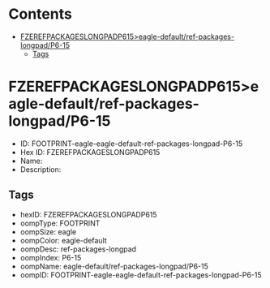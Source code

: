 



Contents
========

* [FZEREFPACKAGESLONGPADP615>eagle-default/ref-packages-longpad/P6-15](#fzerefpackageslongpadp615eagle-defaultref-packages-longpadp6-15)
	* [Tags](#tags)

# FZEREFPACKAGESLONGPADP615>eagle-default/ref-packages-longpad/P6-15

- ID: FOOTPRINT-eagle-eagle-default-ref-packages-longpad-P6-15
- Hex ID: FZEREFPACKAGESLONGPADP615
- Name: 
- Description: 

## Tags

- hexID: FZEREFPACKAGESLONGPADP615
- oompType: FOOTPRINT
- oompSize: eagle
- oompColor: eagle-default
- oompDesc: ref-packages-longpad
- oompIndex: P6-15
- oompName: eagle-default/ref-packages-longpad/P6-15
- oompID: FOOTPRINT-eagle-eagle-default-ref-packages-longpad-P6-15
